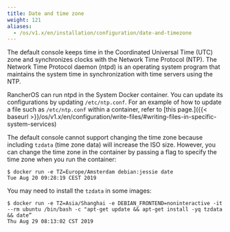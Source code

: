 ```yaml
---
title: Date and time zone
weight: 121
aliases:
  - /os/v1.x/en/installation/configuration/date-and-timezone
---
```


The default console keeps time in the Coordinated Universal Time (UTC) zone and synchronizes clocks with the Network Time Protocol (NTP). The Network Time Protocol daemon (ntpd) is an operating system program that maintains the system time in synchronization with time servers using the NTP. 

RancherOS can run ntpd in the System Docker container. You can update its configurations by updating `/etc/ntp.conf`. For an example of how to update a file such as `/etc/ntp.conf` within a container, refer to [this page.]({{< baseurl >}}/os/v1.x/en/configuration/write-files/#writing-files-in-specific-system-services)

The default console cannot support changing the time zone because including `tzdata` (time zone data) will increase the ISO size. However, you can change the time zone in the container by passing a flag to specify the time zone when you run the container:

```
$ docker run -e TZ=Europe/Amsterdam debian:jessie date
Tue Aug 20 09:28:19 CEST 2019
```

You may need to install the `tzdata` in some images:

```
$ docker run -e TZ=Asia/Shanghai -e DEBIAN_FRONTEND=noninteractive -it --rm ubuntu /bin/bash -c "apt-get update && apt-get install -yq tzdata && date”
Thu Aug 29 08:13:02 CST 2019
```
